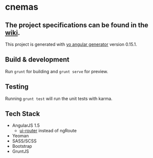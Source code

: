 # cnemas

## The project specifications can be found in the [wiki](https://github.com/sri-ni/cnemas/wiki).

This project is generated with [yo angular generator](https://github.com/yeoman/generator-angular)
version 0.15.1.

## Build & development

Run `grunt` for building and `grunt serve` for preview.

## Testing

Running `grunt test` will run the unit tests with karma.

## Tech Stack
- AngularJS 1.5
  - [ui-router](https://github.com/angular-ui/ui-router) instead of ngRoute
- Yeoman
- SASS/SCSS
- Bootstrap
- GruntJS
